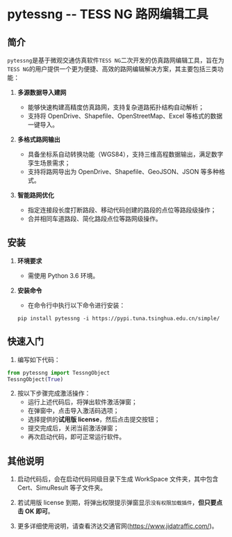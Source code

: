 # pytessng -- TESS NG 路网编辑工具

## 简介

`pytessng`是基于微观交通仿真软件`TESS NG`二次开发的仿真路网编辑工具，旨在为`TESS NG`的用户提供一个更为便捷、高效的路网编辑解决方案，其主要包括三类功能：

1. **多源数据导入建网**
   - 能够快速构建高精度仿真路网，支持复杂道路拓扑结构自动解析；
   - 支持将 OpenDrive、Shapefile、OpenStreetMap、Excel 等格式的数据一键导入。

2. **多格式路网输出**
   - 具备坐标系自动转换功能（WGS84），支持三维高程数据输出，满足数字孪生场景需求；
   - 支持将路网导出为 OpenDrive、Shapefile、GeoJSON、JSON 等多种格式。

3. **智能路网优化**
   - 指定连接段长度打断路段、移动代码创建的路段的点位等路段级操作；
   - 合并相同车道路段、简化路段点位等路网级操作。


## 安装

1. **环境要求**

   - 需使用 Python 3.6 环境。

2. **安装命令**

   - 在命令行中执行以下命令进行安装：
   
    `pip install pytessng -i https://pypi.tuna.tsinghua.edu.cn/simple/`


## 快速入门

1. 编写如下代码：

```python
from pytessng import TessngObject
TessngObject(True)
```
2. 按以下步骤完成激活操作：
   - 运行上述代码后，将弹出软件激活弹窗；
   - 在弹窗中，点击导入激活码选项；
   - 选择提供的**试用版 license**，然后点击提交按钮；
   - 提交完成后，关闭当前激活弹窗；
   - 再次启动代码，即可正常运行软件。


## 其他说明

1. 启动代码后，会在启动代码同级目录下生成 WorkSpace 文件夹，其中包含 Cert、SimuResult 等子文件夹。

2. 若试用版 license 到期，将弹出权限提示弹窗显示`没有权限加载插件`，**但只要点击 OK 即可**。

3. 更多详细使用说明，请查看济达交通官网(https://www.jidatraffic.com/)。
